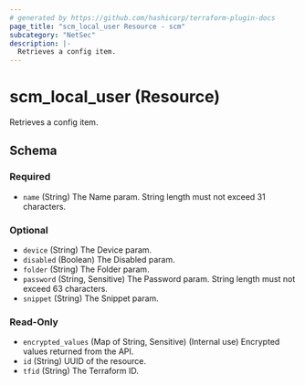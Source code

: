 ```yaml
---
# generated by https://github.com/hashicorp/terraform-plugin-docs
page_title: "scm_local_user Resource - scm"
subcategory: "NetSec"
description: |-
  Retrieves a config item.
---
```


# scm_local_user (Resource)

Retrieves a config item.



<!-- schema generated by tfplugindocs -->
## Schema

### Required

- `name` (String) The Name param. String length must not exceed 31 characters.

### Optional

- `device` (String) The Device param.
- `disabled` (Boolean) The Disabled param.
- `folder` (String) The Folder param.
- `password` (String, Sensitive) The Password param. String length must not exceed 63 characters.
- `snippet` (String) The Snippet param.

### Read-Only

- `encrypted_values` (Map of String, Sensitive) (Internal use) Encrypted values returned from the API.
- `id` (String) UUID of the resource.
- `tfid` (String) The Terraform ID.
